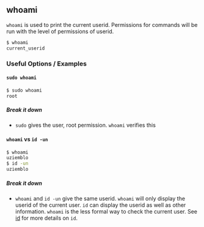 ---
---

whoami
--

`whoami` is used to print the current userid. Permissions for commands will be run with the 
level of permissions of userid.
 

~~~ bash
$ whoami
current_userid
~~~

<!--more-->

### Useful Options / Examples

#### `sudo whoami`
~~~ bash
$ sudo whoami
root
~~~

##### Break it down
 * `sudo` gives the user, root permission. `whoami` verifies this


#### `whoami` vs `id -un`
~~~ bash
$ whoami
uziemblo
$ id -un
uziemblo
~~~

##### Break it down
 * `whoami` and `id -un` give the same userid. `whoami` will only display
   the userid of the current user. `id` can display the userid as well as other
   information. `whoami` is the less formal way to check the current user. 
   See [id](./id.html) for more details on `id`.
